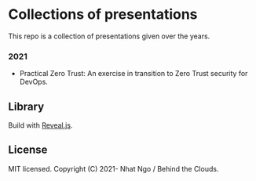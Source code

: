 # Collections of presentations

This repo is a collection of presentations given over the years.

### 2021
- Practical Zero Trust: An exercise in transition to Zero Trust security for DevOps.

## Library

Build with [Reveal.js](https://revealjs.com).

## License
 
MIT licensed.
Copyright (C) 2021- Nhat Ngo / Behind the Clouds.
